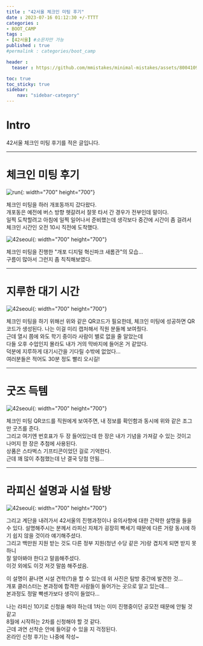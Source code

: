 ```yaml
---
title : "42서울 체크인 미팅 후기"
date : 2023-07-16 01:12:30 +/-TTTT
categories : 
- BOOT_CAMP
tags : 
- [42서울] #소문자만 가능
published : true
#permalink : categories/boot_camp

header :
  teaser : https://github.com/mmistakes/minimal-mistakes/assets/80041090/a87a0c0a-4d0c-4232-96e4-7b746d71ac3d

toc: true
toc_sticky: true
sidebar:
    nav: "sidebar-category"
---
```


# Intro

42서울 체크인 미팅 후기를 적은 글입니다.     

-----------


# 체크인 미팅 후기


![run](https://mblogthumb-phinf.pstatic.net/MjAyMTA0MDVfMTEz/MDAxNjE3NTc2Nzg2MTY5.iCHEQl4vW0Dtf4I4sziv-3bfRFm5BFp30AD_CZA9YAYg.loecJtEjY8UY0FhAil45BGyb0cy9ZFiE7Fj-WnUCX68g.GIF.unesco1128/11.gif?type=w420){: width="700" height="700"} 


체크인 미팅을 하러 개포동까지 갔다왔다.   
개포동은 예전에 버스 방향 헷갈려서 잘못 타서 간 경우가 전부인데 말이다.   
일찍 도착할려고 아침에 일찍 일어나서 준비했는데 생각보다 중간에 시간이 좀 걸려서 체크인 시간인 오전 10시 직전에 도착했다.


![42seoul](https://github.com/mmistakes/minimal-mistakes/assets/80041090/a87a0c0a-4d0c-4232-96e4-7b746d71ac3d){: width="700" height="700"}    


체크인 미팅을 진행한 "개포 디지털 혁신파크 새롬관"의 모습...   
구름이 많아서 그런지 좀 칙칙해보였다.   

-----------------

# 지루한 대기 시간


![42seoul](https://github.com/mmistakes/minimal-mistakes/assets/80041090/72ebb792-908c-4712-aa63-bbdfdbbfce51){: width="700" height="700"}    


체크인 미팅을 하기 위해선 위와 같은 QR코드가 필요한데, 체크인 미팅에 성공하면 QR코드가 생성된다.
나는 이걸 미리 캡처해서 직원 분들께 보여줬다.   
근데 열시 쯤에 와도 학기 중이라 사람이 별로 없을 줄 알았는데   
다들 오후 수업인지 몰라도 내가 거의 막바지에 들어온 거 같았다.   
덕분에 지루하게 대기시간을 기다릴 수밖에 없었다...   
여러분들은 적어도 30분 정도 빨리 오시길!   

------------------------

# 굿즈 득템


![42seoul](https://github.com/mmistakes/minimal-mistakes/assets/80041090/9a7c2318-88f6-43d6-9a72-720795d94a78){: width="700" height="700"}         


체크인 미팅 QR코드를 직원에게 보여주면, 내 정보를 확인함과 동시에 위와 같은 조그만 굿즈를 준다.   
그리고 여기엔 번호표가 두 장 들어있는데 한 장은 내가 기념을 가져갈 수 있는 것이고   
나머지 한 장은 추첨에 사용된다.    
상품은 스타벅스 기프티콘이었던 걸로 기억한다.   
근데 꽤 많이 추첨했는데 난 결국 당첨 안됨...    

---------------------------

# 라피신 설명과 시설 탐방 


![42seoul](https://github.com/mmistakes/minimal-mistakes/assets/80041090/a3d1c063-8caa-45f7-b553-4f8f39b72e5e){: width="700" height="700"}      


그리고 계단을 내려가서 42서울의 진행과정이나 유의사항에 대한 간략한 설명을 들을 수 있다.
설명해주시는 분께서 라피신 자체가 굉장히 빡세기 때문에 다른 거랑 동시에 하기 쉽지 않을 것이라 얘기해주셨다.   
그리고 백만원 지원 받는 것도 다른 정부 지원(청년 수당 같은 거)랑 겹치게 되면 받지 못하니   
잘 알아봐야 한다고 말씀해주셨다.   
이것 외에도 이것 저것 말씀 해주셨음.   

이 설명이 끝나면 시설 견학(?)을 할 수 있는데 위 사진은 탐방 중간에 발견한 것...        
개포 클러스터는 본과정에 합격한 사람들이 들어가는 곳으로 알고 있는데...    
본과정도 정말 빡센가보다 생각이 들었다...   

나는 라피신 10기로 신청을 해야 하는데 1차는 이미 진행중이던 공모전 때문에 안될 것 같고    
8월에 시작하는 2차를 신청해야 할 것 같다.   
근데 과연 선착순 안에 들어갈 수 있을 지 걱정된다.   
온라인 신청 후기는 나중에 작성~